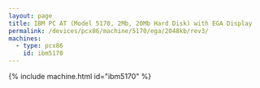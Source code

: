 ```yaml
---
layout: page
title: IBM PC AT (Model 5170, 2Mb, 20Mb Hard Disk) with EGA Display
permalink: /devices/pcx86/machine/5170/ega/2048kb/rev3/
machines:
  - type: pcx86
    id: ibm5170
---
```


{% include machine.html id="ibm5170" %}

